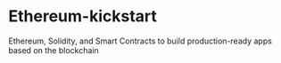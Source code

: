 # Ethereum-kickstart

 Ethereum, Solidity, and Smart Contracts to build production-ready apps based on the blockchain
